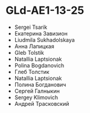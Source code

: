# GLd-AE1-13-25
- Sergei Tsarik
- Екатерина Завизион
- Liudmila Sukhadolskaya
- Анна Лапицкая
- Gleb Tolstik
- Natallia Laptsionak
- Polina Bogdanovich
- Глеб Толстик
- Natallia Laptsionak
- Полина Богданович
- Сергей Галныкин
- Sergey Klimovich
- Андрей Трасковский
